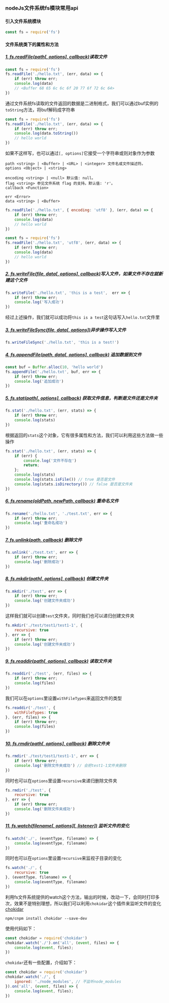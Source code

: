 ### nodeJs文件系统fs模块常用api

#### 引入文件系统模块
```js
const fs = require('fs')
```

#### 文件系统类下的属性和方法

##### [1. fs.readFile(path[, options], callback)](http://nodejs.cn/api/fs.html#fs_fs_readfile_path_options_callback)读取文件

```js
const fs = require('fs')
fs.readFile('./hello.txt', (err, data) => {
    if (err) throw err;
    console.log(data)
    // <Buffer 68 65 6c 6c 6f 20 77 6f 72 6c 64>
})
```
通过文件系统fs读取的文件返回的数据是二进制格式，我们可以通过buf实例的`toString`方法，将buf解码成字符串
```js
const fs = require('fs')
fs.readFile('./hello.txt', (err, data) => {
    if (err) throw err;
    console.log(data.toString())
    // hello world
})
```
如果不这样写，也可以通过`[, options]`它接受一个字符串或则对象作为参数
```
path <string> | <Buffer> | <URL> | <integer> 文件名或文件描述符。
options <Object> | <string>

encoding <string> | <null> 默认值: null。
flag <string> 参见文件系统 flag 的支持。默认值: 'r'。
callback <Function>

err <Error>
data <string> | <Buffer>
```
```js
fs.readFile('./hello.txt', { encoding: 'utf8' }, (err, data) => {
    if (err) throw err;
    console.log(data)
    // hello world
})
```
```js
const fs = require('fs')
fs.readFile('./hello.txt', 'utf8', (err, data) => {
    if (err) throw err;
    console.log(data)
    // hello world
})
```

##### [2. fs.writeFile(file, data[, options], callback)](http://nodejs.cn/api/fs.html#fs_fs_writefile_file_data_options_callback)写入文件，如果文件不存在就新建这个文件

```js
fs.writeFile('./hello.txt', 'this is a test',  err => {
    if (err) throw err;
    console.log('写入成功')
})
```
经过上述操作，我们就可以成功将`this is a test`这句话写入`hello.txt`文件里

##### [3. fs.writeFileSync(file, data[, options])](http://nodejs.cn/api/fs.html#fs_fs_writefilesync_file_data_options)异步操作写入文件

```js
fs.writeFileSync('./hello.txt', 'this is a test!')
```

##### [4. fs.appendFile(path, data[, options], callback)](http://nodejs.cn/api/fs.html#fs_fs_appendfile_path_data_options_callback) 追加数据到文件

```js
const buf = Buffer.alloc(10, 'hello world')
fs.appendFile('./hello.txt', buf, err => {
    if (err) throw err;
    console.log('追加成功')
})
```

##### [5. fs.stat(path[, options], callback)](http://nodejs.cn/api/fs.html#fs_fs_stat_path_options_callback) 获取文件信息，判断是文件还是文件夹

```js
fs.stat('./hello.txt', (err, stats) => {
    if (err) throw err;
    console.log(stats)
})
```
根据返回的`stats`这个对象，它有很多属性和方法，我们可以利用这些方法做一些操作
```js
fs.stat('./hello.txt', (err, stats) => {
    if (err) {
        console.log('文件不存在')
        return;
    };
    console.log(stats)
    console.log(stats.isFile()) // true 是否是文件
    console.log(stats.isDirectory()) // false 是否是文件夹
})
```

##### [6. fs.rename(oldPath, newPath, callback)](http://nodejs.cn/api/fs.html#fs_fs_rename_oldpath_newpath_callback) 重命名文件

```js
fs.rename('./hello.txt', './test.txt', err => {
    if (err) throw err;
    console.log('重命名成功')
})
```

##### [7. fs.unlink(path, callback)](http://nodejs.cn/api/fs.html#fs_fs_unlink_path_callback) 删除文件

```js
fs.unlink('./test.txt', err => {
    if (err) throw err;
    console.log('删除成功')
})
```

##### [8. fs.mkdir(path[, options], callback)](http://nodejs.cn/api/fs.html#fs_fs_mkdir_path_options_callback) 创建文件夹

```js
fs.mkdir('./test', err => {
    if (err) throw err;
    console.log('创建文件夹成功')
})
```
这样我们就可以创建`test`文件夹，同时我们也可以递归创建文件夹
```js
fs.mkdir('./test/test1/test1-1', {
    recursive: true
}, err => {
    if (err) throw err;
    console.log('创建文件夹成功')
})
```

##### [9. fs.readdir(path[, options], callback)](http://nodejs.cn/api/fs.html#fs_fs_readdir_path_options_callback) 读取文件夹

```js
fs.readdir('./test', (err, files) => {
    if (err) throw err;
    console.log(files)
})
```
我们可以在`options`里设置`withFileTypes`来返回文件的类型
```js
fs.readdir('./test', {
    withFileTypes: true
}, (err, files) => {
    if (err) throw err;
    console.log(files)
})
```

##### [10. fs.rmdir(path[, options], callback)](http://nodejs.cn/api/fs.html#fs_fs_rmdir_path_options_callback) 删除文件夹

```js
fs.rmdir('./test/test1/test1-1', err => {
    if (err) throw err;
    console.log('删除文件夹成功') // 会把test1-1文件夹删除
})
```
同时也可以在`options`里设置`recursive`来递归删除文件夹
```js
fs.rmdir('./test', {
    recursive: true
}, err => {
    if (err) throw err;
    console.log('删除文件夹成功')
})
```

##### [11. fs.watch(filename[, options][, listener])](http://nodejs.cn/api/fs.html#fs_fs_watch_filename_options_listener) 监听文件的变化

```js
fs.watch('./', (eventType, filename) => {
    console.log(eventType, filename)
})
```
同时也可以在`options`里设置`recursive`来监视子目录的变化
```js
fs.watch('./', {
    recursive: true
}, (eventType, filename) => {
    console.log(eventType, filename)
})
```
利用fs文件系统提供的watch这个方法，输出的时候，改动一下，会同时打印多次，效果不是特别理想，所以我们可以利用`chokidar`这个插件来监听文件的变化<br>
[chokidar](https://www.npmjs.com/package/chokidar)
```
npm/cnpm install chokidar --save-dev
```
使用代码如下：
```js
const chokidar = require('chokidar')
chokidar.watch('./').on('all', (event, files) => {
    console.log(event, files);
})
```
`chokidar`还有一些配置，介绍如下：
```js
const chokidar = require('chokidar')
chokidar.watch('./', {
    ignored: './node_modules', // 不监听node_modules
}).on('all', (event, files) => {
    console.log(event, files);
})
```

